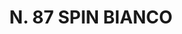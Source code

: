 ---
title: "N. 87 SPIN BIANCO"
plant-name: "N. 87"
plant-number: "087"
plant-img1: "/assets/img/plant087_verso.jpg"
plant-img2: "/assets/img/plant087.jpg"
plant-xml: "/assets/xml/plant087.xml"
plant-title: "N. 87 SPIN BIANCO"
plant-taxon-link: ""
plant-taxon-content: ""
layout: single-xml
---